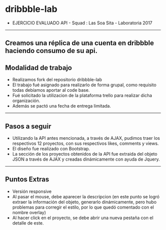 # dribbble-lab
* EJERCICIO EVALUADO API - Squad : Las Soa Sita - Laboratoria 2017
------------------------------------------------------------------

Creamos una réplica de una cuenta en dribbble haciendo consumo de su api.
------------------------------------------------------------------
Modalidad de trabajo
--------------------
* Realizamos fork del repositorio dribbble-lab
* El trabajo fué asignado para realizarlo de forma grupal, como requisito todas debíamos aportar al code base.
* Fué solicitado la utilizacion de la plataforma trello para realizar dicha organización.
* Además se pactó una fecha de entrega limitada.
--------------------
Pasos a seguir
--------------------
* Utilizando la API antes mencionada, a través de AJAX, pudimos traer los respectivos 12 proyectos, con sus respectivos likes, comments y views.
* El diseño fue realizado con Bootstrap.
* La sección de los proyectos obtenidos de la API fue extraida del objeto JSON a través de AJAX y creadas dinámicamente con ayuda de Jquery.
-------------------
Puntos Extras
-------------------
* Versión responsive 
* Al pasar el mouse, debe aparecer la descripcion (en este punto se logró extraer la información del objeto, generarlo dinámicamente, pero hubo problemas
para corregir el estilo, por lo que quedó comentado con el nombre overlay)
* Al hacer click en el proyecto, se debe abrir una nueva pestaña con el detalle de este.


